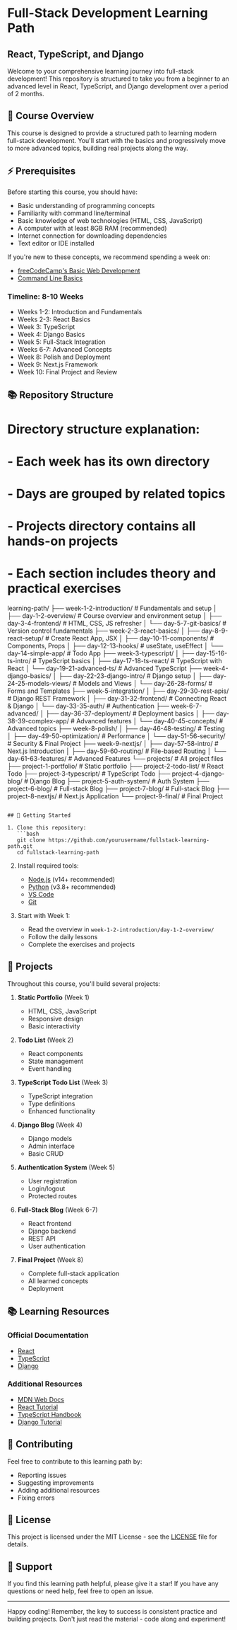 # Full-Stack Development Learning Path
## React, TypeScript, and Django

Welcome to your comprehensive learning journey into full-stack development! This repository is structured to take you from a beginner to an advanced level in React, TypeScript, and Django development over a period of 2 months.

## 🎯 Course Overview

This course is designed to provide a structured path to learning modern full-stack development. You'll start with the basics and progressively move to more advanced topics, building real projects along the way.

## ⚡ Prerequisites

Before starting this course, you should have:
- Basic understanding of programming concepts
- Familiarity with command line/terminal
- Basic knowledge of web technologies (HTML, CSS, JavaScript)
- A computer with at least 8GB RAM (recommended)
- Internet connection for downloading dependencies
- Text editor or IDE installed

If you're new to these concepts, we recommend spending a week on:
- [freeCodeCamp's Basic Web Development](https://www.freecodecamp.org/learn/responsive-web-design/)
- [Command Line Basics](https://www.codecademy.com/learn/learn-the-command-line)

### Timeline: 8-10 Weeks
- Weeks 1-2: Introduction and Fundamentals
- Weeks 2-3: React Basics
- Week 3: TypeScript
- Week 4: Django Basics
- Week 5: Full-Stack Integration
- Weeks 6-7: Advanced Concepts
- Week 8: Polish and Deployment
- Week 9: Next.js Framework
- Week 10: Final Project and Review

## 📚 Repository Structure

# Directory structure explanation:
# - Each week has its own directory
# - Days are grouped by related topics
# - Projects directory contains all hands-on projects
# - Each section includes theory and practical exercises

learning-path/
├── week-1-2-introduction/      # Fundamentals and setup
│   ├── day-1-2-overview/      # Course overview and environment setup
│   ├── day-3-4-frontend/      # HTML, CSS, JS refresher
│   └── day-5-7-git-basics/    # Version control fundamentals
├── week-2-3-react-basics/
│   ├── day-8-9-react-setup/    # Create React App, JSX
│   ├── day-10-11-components/   # Components, Props
│   ├── day-12-13-hooks/        # useState, useEffect
│   └── day-14-simple-app/      # Todo App
├── week-3-typescript/
│   ├── day-15-16-ts-intro/     # TypeScript basics
│   ├── day-17-18-ts-react/     # TypeScript with React
│   └── day-19-21-advanced-ts/  # Advanced TypeScript
├── week-4-django-basics/
│   ├── day-22-23-django-intro/ # Django setup
│   ├── day-24-25-models-views/ # Models and Views
│   └── day-26-28-forms/        # Forms and Templates
├── week-5-integration/
│   ├── day-29-30-rest-apis/    # Django REST Framework
│   ├── day-31-32-frontend/     # Connecting React & Django
│   └── day-33-35-auth/         # Authentication
├── week-6-7-advanced/
│   ├── day-36-37-deployment/   # Deployment basics
│   ├── day-38-39-complex-app/  # Advanced features
│   └── day-40-45-concepts/     # Advanced topics
├── week-8-polish/
│   ├── day-46-48-testing/      # Testing
│   ├── day-49-50-optimization/ # Performance
│   └── day-51-56-security/     # Security & Final Project
├── week-9-nextjs/
│   ├── day-57-58-intro/        # Next.js Introduction
│   ├── day-59-60-routing/      # File-based Routing
│   └── day-61-63-features/     # Advanced Features
└── projects/                    # All project files
    ├── project-1-portfolio/    # Static portfolio
    ├── project-2-todo-list/    # React Todo
    ├── project-3-typescript/   # TypeScript Todo
    ├── project-4-django-blog/  # Django Blog
    ├── project-5-auth-system/  # Auth System
    ├── project-6-blog/         # Full-stack Blog
    ├── project-7-blog/         # Full-stack Blog
    ├── project-8-nextjs/       # Next.js Application
    └── project-9-final/        # Final Project
```

## 🚀 Getting Started

1. Clone this repository:
   ```bash
   git clone https://github.com/yourusername/fullstack-learning-path.git
   cd fullstack-learning-path
   ```

2. Install required tools:
   - [Node.js](https://nodejs.org/) (v14+ recommended)
   - [Python](https://www.python.org/) (v3.8+ recommended)
   - [VS Code](https://code.visualstudio.com/)
   - [Git](https://git-scm.com/)

3. Start with Week 1:
   - Read the overview in `week-1-2-introduction/day-1-2-overview/`
   - Follow the daily lessons
   - Complete the exercises and projects

## 📝 Projects

Throughout this course, you'll build several projects:

1. **Static Portfolio** (Week 1)
   - HTML, CSS, JavaScript
   - Responsive design
   - Basic interactivity

2. **Todo List** (Week 2)
   - React components
   - State management
   - Event handling

3. **TypeScript Todo List** (Week 3)
   - TypeScript integration
   - Type definitions
   - Enhanced functionality

4. **Django Blog** (Week 4)
   - Django models
   - Admin interface
   - Basic CRUD

5. **Authentication System** (Week 5)
   - User registration
   - Login/logout
   - Protected routes

6. **Full-Stack Blog** (Week 6-7)
   - React frontend
   - Django backend
   - REST API
   - User authentication

7. **Final Project** (Week 8)
   - Complete full-stack application
   - All learned concepts
   - Deployment

## 📚 Learning Resources

### Official Documentation
- [React](https://reactjs.org/docs/getting-started.html)
- [TypeScript](https://www.typescriptlang.org/docs/)
- [Django](https://docs.djangoproject.com/)

### Additional Resources
- [MDN Web Docs](https://developer.mozilla.org/)
- [React Tutorial](https://reactjs.org/tutorial/tutorial.html)
- [TypeScript Handbook](https://www.typescriptlang.org/docs/handbook/intro.html)
- [Django Tutorial](https://docs.djangoproject.com/en/stable/intro/tutorial01/)

## 🤝 Contributing

Feel free to contribute to this learning path by:
- Reporting issues
- Suggesting improvements
- Adding additional resources
- Fixing errors

## 📝 License

This project is licensed under the MIT License - see the [LICENSE](LICENSE) file for details.

## 🌟 Support

If you find this learning path helpful, please give it a star! If you have any questions or need help, feel free to open an issue.

---

Happy coding! Remember, the key to success is consistent practice and building projects. Don't just read the material - code along and experiment! 